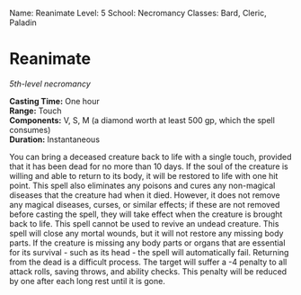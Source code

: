 Name: Reanimate
Level: 5
School: Necromancy
Classes: Bard, Cleric, Paladin

# Reanimate
_5th-level necromancy_

**Casting Time:** One hour    
**Range:** Touch    
**Components:** V, S, M (a diamond worth at least 500 gp, which the spell consumes)    
**Duration:** Instantaneous 

You can bring a deceased creature back to life with a single touch, provided that it has been dead for no more than 10 days. If the soul of the creature is willing and able to return to its body, it will be restored to life with one hit point. 
This spell also eliminates any poisons and cures any non-magical diseases that the creature had when it died. However, it does not remove any magical diseases, curses, or similar effects; if these are not removed before casting the spell, they will take effect when the creature is brought back to life. This spell cannot be used to revive an undead creature. 
This spell will close any mortal wounds, but it will not restore any missing body parts. If the creature is missing any body parts or organs that are essential for its survival - such as its head - the spell will automatically fail. 
Returning from the dead is a difficult process. The target will suffer a -4 penalty to all attack rolls, saving throws, and ability checks. This penalty will be reduced by one after each long rest until it is gone. 
